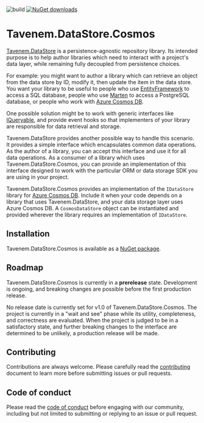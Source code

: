 ![build](https://img.shields.io/github/workflow/status/Tavenem/DataStore.Cosmos/publish/main) [![NuGet downloads](https://img.shields.io/nuget/dt/Tavenem.DataStore.Cosmos)](https://www.nuget.org/packages/Tavenem.DataStore.Cosmos/)

Tavenem.DataStore.Cosmos
==

[Tavenem.DataStore](https://github.com/Tavenem/DataStore) is a persistence-agnostic repository library. Its intended purpose is to help author libraries which need to interact with a project's data layer, while remaining fully decoupled from persistence choices.

For example: you might want to author a library which can retrieve an object from the data store by ID, modify it, then update the item in the data store. You want your library to be useful to people who use [EntityFramework](https://docs.microsoft.com/en-us/ef/) to access a SQL database, people who use [Marten](https://martendb.io/) to access a PostgreSQL database, or people who work with [Azure Cosmos DB](https://azure.microsoft.com/en-us/services/cosmos-db/).

One possible solution might be to work with generic interfaces like [IQueryable](https://docs.microsoft.com/en-us/dotnet/api/system.linq.iqueryable), and provide event hooks so that implementers of your library are responsible for data retrieval and storage.

Tavenem.DataStore provides another possible way to handle this scenario. It provides a simple interface which encapsulates common data operations. As the author of a library, you can accept this interface and use it for all data operations. As a consumer of a library which uses Tavenem.DataStore.Cosmos, you can provide an implementation of this interface designed to work with the particular ORM or data storage SDK you are using in your project.

Tavenem.DataStore.Cosmos provides an implementation of the `IDataStore` library for [Azure Cosmos DB](https://azure.microsoft.com/en-us/services/cosmos-db/). Include it when your code depends on a library that uses Tavenem.DataStore, and your data storage layer uses Azure Cosmos DB. A `CosmosDataStore` object can be instantiated and provided wherever the library requires an implementation of `IDataStore`.

## Installation

Tavenem.DataStore.Cosmos is available as a [NuGet package](https://www.nuget.org/packages/Tavenem.DataStore.Cosmos/).

## Roadmap

Tavenem.DataStore.Cosmos is currently in a **prerelease** state. Development is ongoing, and breaking changes are possible before the first production release.

No release date is currently set for v1.0 of Tavenem.DataStore.Cosmos. The project is currently in a "wait and see" phase while its utility, completeness, and correctness are evaluated. When the project is judged to be in a satisfactory state, and further breaking changes to the interface are determined to be unlikely, a production release will be made.

## Contributing

Contributions are always welcome. Please carefully read the [contributing](docs/CONTRIBUTING.md) document to learn more before submitting issues or pull requests.

## Code of conduct

Please read the [code of conduct](docs/CODE_OF_CONDUCT.md) before engaging with our community, including but not limited to submitting or replying to an issue or pull request.